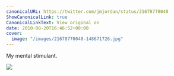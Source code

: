 ```yaml
---
canonicalURL: https://twitter.com/jmjordan/status/21678770040
ShowCanonicalLink: true
CanonicalLinkText: View original on
date: 2010-08-20T16:46:52+00:00
cover:
  image: "/images/21678770040-148671726.jpg"
---
```

My mental stimulant.

![](/images/21678770040-148671726.jpg)